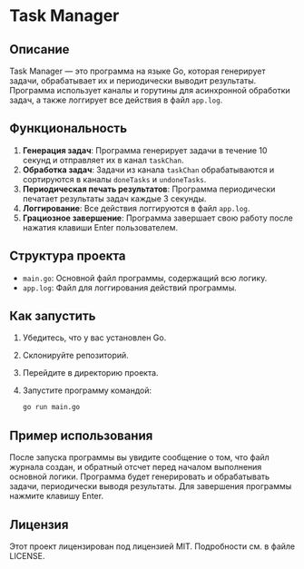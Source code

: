 # Task Manager

## Описание

Task Manager — это программа на языке Go, которая генерирует задачи, обрабатывает их и периодически выводит результаты. Программа использует каналы и горутины для асинхронной обработки задач, а также логгирует все действия в файл `app.log`.

## Функциональность

1. **Генерация задач**: Программа генерирует задачи в течение 10 секунд и отправляет их в канал `taskChan`.
2. **Обработка задач**: Задачи из канала `taskChan` обрабатываются и сортируются в каналы `doneTasks` и `undoneTasks`.
3. **Периодическая печать результатов**: Программа периодически печатает результаты задач каждые 3 секунды.
4. **Логгирование**: Все действия логгируются в файл `app.log`.
5. **Грациозное завершение**: Программа завершает свою работу после нажатия клавиши Enter пользователем.

## Структура проекта

- `main.go`: Основной файл программы, содержащий всю логику.
- `app.log`: Файл для логгирования действий программы.

## Как запустить

1. Убедитесь, что у вас установлен Go.
2. Склонируйте репозиторий.
3. Перейдите в директорию проекта.
4. Запустите программу командой:

    ```sh
    go run main.go
    ```

## Пример использования

После запуска программы вы увидите сообщение о том, что файл журнала создан, и обратный отсчет перед началом выполнения основной логики. Программа будет генерировать и обрабатывать задачи, периодически выводя результаты. Для завершения программы нажмите клавишу Enter.

## Лицензия

Этот проект лицензирован под лицензией MIT. Подробности см. в файле LICENSE.
